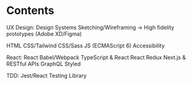 # Contents

UX Design:
  Design Systems
  Sketching/Wireframing -> High fidelity prototypes (Adobe XD/Figma)

HTML
CSS/Tailwind CSS/Sass
JS (ECMAScript 6)
Accessibility

React:
  React
  Babel/Webpack
  TypeScript & React
  React Redux
  Next.js & RESTful APIs
  GraphQL
  Styled

TDD:
  Jest/React Testing Library
